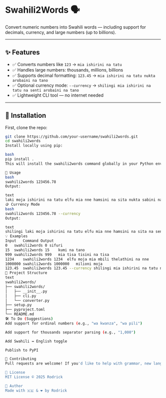 # Swahili2Words 🗣️

Convert numeric numbers into Swahili words — including support for decimals, currency, and large numbers (up to billions).

---

## ✨ Features

- ✅ Converts numbers like `123` → `mia ishirini na tatu`
- ✅ Handles large numbers: thousands, millions, billions
- ✅ Supports decimal formatting: `123.45` → `mia ishirini na tatu nukta arobaini na tano`
- ✅ Optional currency mode: `--currency` → `shilingi mia ishirini na tatu na senti arobaini na tano`
- ✅ Lightweight CLI tool — no internet needed

---

## 🚀 Installation

First, clone the repo:

```bash
git clone https://github.com/your-username/swahili2words.git
cd swahili2words
Install locally using pip:

bash
pip install .
This will install the swahili2words command globally in your Python environment.

🔧 Usage
bash
swahili2words 123456.78
Output:

text
laki moja ishirini na tatu elfu mia nne hamsini na sita nukta sabini na nane
🪙 Currency Mode
bash
swahili2words 123456.78 --currency
Output:

text
shilingi laki moja ishirini na tatu elfu mia nne hamsini na sita na senti sabini na nane
💡 Examples
Input	Command	Output
0	swahili2words 0	sifuri
15	swahili2words 15	kumi na tano
999	swahili2words 999	mia tisa tisini na tisa
1234	swahili2words 1234	elfu moja mia mbili thelathini na nne
1000000	swahili2words 1000000	milioni moja
123.45	swahili2words 123.45 --currency	shilingi mia ishirini na tatu na senti arobaini na tano
📁 Project Structure
text
swahili2words/
├── swahili2words/
│   ├── __init__.py
│   ├── cli.py
│   └── converter.py
├── setup.py
├── pyproject.toml
└── README.md
🛠️ To Do (Suggestions)
Add support for ordinal numbers (e.g., "wa kwanza", "wa pili")

Add support for thousands separator parsing (e.g., "1,000")

Add Swahili ↔ English toggle

Publish to PyPI

🤝 Contributing
Pull requests are welcome! If you'd like to help with grammar, new languages, or more features, feel free to fork and improve the tool.

📄 License
MIT License © 2025 Rodrick

🔗 Author
Made with 🇰🇪 & ❤️ by Rodrick
